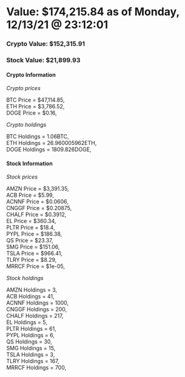 # Value: $174,215.84 as of Monday, 12/13/21 @ 23:12:01 

### Crypto Value: $152,315.91

### Stock Value: $21,899.93

#### Crypto Information 
*Crypto prices* 

BTC Price = $47,114.85,  
ETH Price = $3,786.52,  
DOGE Price = $0.16,  


*Crypto holdings* 

BTC Holdings = 1.06BTC,  
ETH Holdings = 26.960005962ETH,  
DOGE Holdings = 1809.826DOGE,  


#### Stock Information 

*Stock prices* 

AMZN Price = $3,391.35,  
ACB Price = $5.99,  
ACNNF Price = $0.0606,  
CNGGF Price = $0.20875,  
CHALF Price = $0.3912,  
EL Price = $360.34,  
PLTR Price = $18.4,  
PYPL Price = $186.38,  
QS Price = $23.37,  
SMG Price = $151.06,  
TSLA Price = $966.41,  
TLRY Price = $8.29,  
MRRCF Price = $1e-05,  


*Stock holdings* 

AMZN Holdings = 3,  
ACB Holdings = 41,  
ACNNF Holdings = 1000,  
CNGGF Holdings = 200,  
CHALF Holdings = 217,  
EL Holdings = 5,  
PLTR Holdings = 61,  
PYPL Holdings = 6,  
QS Holdings = 30,  
SMG Holdings = 15,  
TSLA Holdings = 3,  
TLRY Holdings = 167,  
MRRCF Holdings = 700,  



